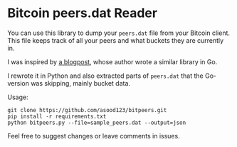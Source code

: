 # Bitcoin peers.dat Reader

You can use this library to dump your `peers.dat` file from your Bitcoin client. This file keeps track of all your peers and what buckets they are currently in.

I was inspired by [a blogpost](https://raghavsood.com/blog/2018/05/20/demystifying-peers-dat), whose author wrote a similar library in Go.

I rewrote it in Python and also extracted parts of `peers.dat` that the Go-version was skipping, mainly bucket data.

Usage:

```
git clone https://github.com/asood123/bitpeers.git
pip install -r requirements.txt
python bitpeers.py --file=sample_peers.dat --output=json
```

Feel free to suggest changes or leave comments in issues.
